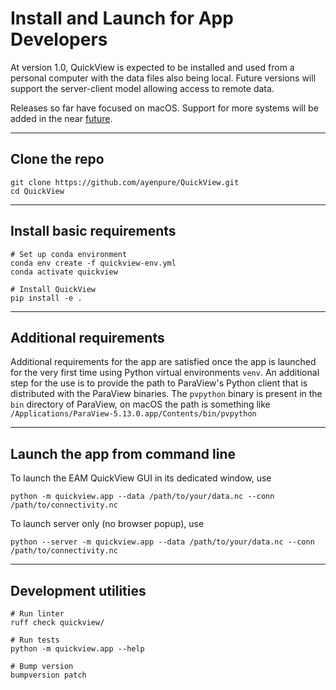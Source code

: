 # Install and Launch for App Developers

At version 1.0, QuickView is expected to be installed and used from
a personal computer with the data files also being local.
Future versions will support the server-client model allowing access
to remote data.

Releases so far have focused on macOS. Support for
more systems will be added in the near [future](../future.md).

----
## Clone the repo

```
git clone https://github.com/ayenpure/QuickView.git
cd QuickView
```

----
## Install basic requirements

```
# Set up conda environment
conda env create -f quickview-env.yml
conda activate quickview

# Install QuickView
pip install -e .
```

----
## Additional requirements

Additional requirements for the app are satisfied once the app is launched
for the very first time using Python virtual environments `venv`. An additional
step for the use is to provide the path to ParaView's Python client that is
distributed with the ParaView binaries. The `pvpython` binary is present in the
`bin` directory of ParaView, on macOS the path is something like
`/Applications/ParaView-5.13.0.app/Contents/bin/pvpython`

----
## Launch the app from command line

To launch the EAM QuickView GUI in its dedicated window, use
```
python -m quickview.app --data /path/to/your/data.nc --conn /path/to/connectivity.nc
```

To launch server only (no browser popup), use
```
python --server -m quickview.app --data /path/to/your/data.nc --conn /path/to/connectivity.nc
```

----
## Development utilities

```
# Run linter
ruff check quickview/

# Run tests
python -m quickview.app --help

# Bump version
bumpversion patch
```
